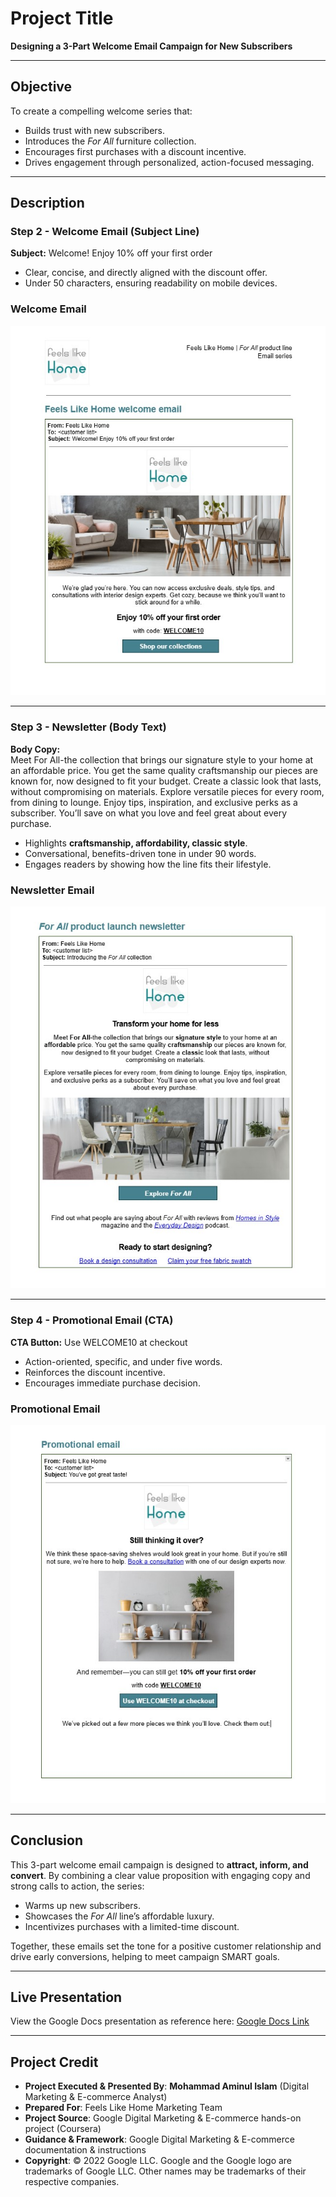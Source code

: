 # Project Title  
**Designing a 3-Part Welcome Email Campaign for New Subscribers**  

---

## Objective  
To create a compelling welcome series that:  
- Builds trust with new subscribers.  
- Introduces the *For All* furniture collection.  
- Encourages first purchases with a discount incentive.  
- Drives engagement through personalized, action-focused messaging.  

---

## Description  

### Step 2 - Welcome Email (Subject Line)  
**Subject:** Welcome! Enjoy 10% off your first order  
- Clear, concise, and directly aligned with the discount offer.  
- Under 50 characters, ensuring readability on mobile devices.  

### Welcome Email  
![Welcome Email](https://github.com/aminbiography/Google-Digital-Marketing---E-commerce-Professional-Certificate/blob/main/bar-graph-chart-image/Complete%20an%20email%20series-01.jpg?raw=true)  

---

### Step 3 - Newsletter (Body Text)  
**Body Copy:**  
Meet For All-the collection that brings our signature style to your home at an affordable price. You get the same quality craftsmanship our pieces are known for, now designed to fit your budget. Create a classic look that lasts, without compromising on materials. Explore versatile pieces for every room, from dining to lounge. Enjoy tips, inspiration, and exclusive perks as a subscriber. You’ll save on what you love and feel great about every purchase.  

- Highlights **craftsmanship, affordability, classic style**.  
- Conversational, benefits-driven tone in under 90 words.  
- Engages readers by showing how the line fits their lifestyle.  

### Newsletter Email  
![Newsletter](https://github.com/aminbiography/Google-Digital-Marketing---E-commerce-Professional-Certificate/blob/main/bar-graph-chart-image/Complete%20an%20email%20series-02.jpg)  

---

### Step 4 - Promotional Email (CTA)  
**CTA Button:** Use WELCOME10 at checkout  
- Action-oriented, specific, and under five words.  
- Reinforces the discount incentive.  
- Encourages immediate purchase decision.  

### Promotional Email  
![Promotional Email](https://github.com/aminbiography/Google-Digital-Marketing---E-commerce-Professional-Certificate/blob/main/bar-graph-chart-image/Complete%20an%20email%20series-03.jpg)  

---

## Conclusion  
This 3-part welcome email campaign is designed to **attract, inform, and convert**. By combining a clear value proposition with engaging copy and strong calls to action, the series:  
- Warms up new subscribers.  
- Showcases the *For All* line’s affordable luxury.  
- Incentivizes purchases with a limited-time discount.  

Together, these emails set the tone for a positive customer relationship and drive early conversions, helping to meet campaign SMART goals.  

---

## Live Presentation  
View the Google Docs presentation as reference here: [Google Docs Link](https://docs.google.com/document/d/16TVQGdGZTcIRHVfdNKOcyI0yQ0nqS3kBC68oEhHqsRA/edit?usp=sharing)  

---

## Project Credit  
- **Project Executed & Presented By**: **Mohammad Aminul Islam** (Digital Marketing & E-commerce Analyst)  
- **Prepared For**: Feels Like Home Marketing Team  
- **Project Source**: Google Digital Marketing & E-commerce hands-on project (Coursera)  
- **Guidance & Framework**: Google Digital Marketing & E-commerce documentation & instructions  
- **Copyright**: © 2022 Google LLC. Google and the Google logo are trademarks of Google LLC. Other names may be trademarks of their respective companies.  


